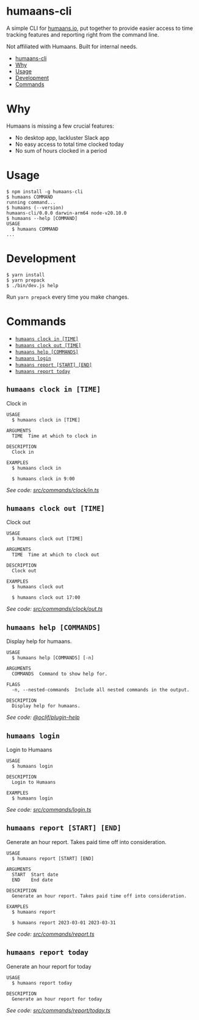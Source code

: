 # humaans-cli

A simple CLI for [humaans.io](https://humaans.io), put together to provide easier access to time tracking features and reporting right from the command line.

Not affiliated with Humaans. Built for internal needs.

<!-- toc -->
* [humaans-cli](#humaans-cli)
* [Why](#why)
* [Usage](#usage)
* [Development](#development)
* [Commands](#commands)
<!-- tocstop -->

# Why

Humaans is missing a few crucial features:

- No desktop app, lackluster Slack app
- No easy access to total time clocked today
- No sum of hours clocked in a period


# Usage

<!-- usage -->
```sh-session
$ npm install -g humaans-cli
$ humaans COMMAND
running command...
$ humaans (--version)
humaans-cli/0.0.0 darwin-arm64 node-v20.10.0
$ humaans --help [COMMAND]
USAGE
  $ humaans COMMAND
...
```
<!-- usagestop -->

# Development
```sh-session
$ yarn install
$ yarn prepack
$ ./bin/dev.js help 
```

Run `yarn prepack` every time you make changes.

# Commands

<!-- commands -->
* [`humaans clock in [TIME]`](#humaans-clock-in-time)
* [`humaans clock out [TIME]`](#humaans-clock-out-time)
* [`humaans help [COMMANDS]`](#humaans-help-commands)
* [`humaans login`](#humaans-login)
* [`humaans report [START] [END]`](#humaans-report-start-end)
* [`humaans report today`](#humaans-report-today)

## `humaans clock in [TIME]`

Clock in

```
USAGE
  $ humaans clock in [TIME]

ARGUMENTS
  TIME  Time at which to clock in

DESCRIPTION
  Clock in

EXAMPLES
  $ humaans clock in

  $ humaans clock in 9:00
```

_See code: [src/commands/clock/in.ts](https://github.com/andreicek/humaans-cli/blob/v0.0.0/src/commands/clock/in.ts)_

## `humaans clock out [TIME]`

Clock out

```
USAGE
  $ humaans clock out [TIME]

ARGUMENTS
  TIME  Time at which to clock out

DESCRIPTION
  Clock out

EXAMPLES
  $ humaans clock out

  $ humaans clock out 17:00
```

_See code: [src/commands/clock/out.ts](https://github.com/andreicek/humaans-cli/blob/v0.0.0/src/commands/clock/out.ts)_

## `humaans help [COMMANDS]`

Display help for humaans.

```
USAGE
  $ humaans help [COMMANDS] [-n]

ARGUMENTS
  COMMANDS  Command to show help for.

FLAGS
  -n, --nested-commands  Include all nested commands in the output.

DESCRIPTION
  Display help for humaans.
```

_See code: [@oclif/plugin-help](https://github.com/oclif/plugin-help/blob/v6.0.12/src/commands/help.ts)_

## `humaans login`

Login to Humaans

```
USAGE
  $ humaans login

DESCRIPTION
  Login to Humaans

EXAMPLES
  $ humaans login
```

_See code: [src/commands/login.ts](https://github.com/andreicek/humaans-cli/blob/v0.0.0/src/commands/login.ts)_

## `humaans report [START] [END]`

Generate an hour report. Takes paid time off into consideration.

```
USAGE
  $ humaans report [START] [END]

ARGUMENTS
  START  Start date
  END    End date

DESCRIPTION
  Generate an hour report. Takes paid time off into consideration.

EXAMPLES
  $ humaans report

  $ humaans report 2023-03-01 2023-03-31
```

_See code: [src/commands/report.ts](https://github.com/andreicek/humaans-cli/blob/v0.0.0/src/commands/report.ts)_

## `humaans report today`

Generate an hour report for today

```
USAGE
  $ humaans report today

DESCRIPTION
  Generate an hour report for today
```

_See code: [src/commands/report/today.ts](https://github.com/andreicek/humaans-cli/blob/v0.0.0/src/commands/report/today.ts)_
<!-- commandsstop -->
